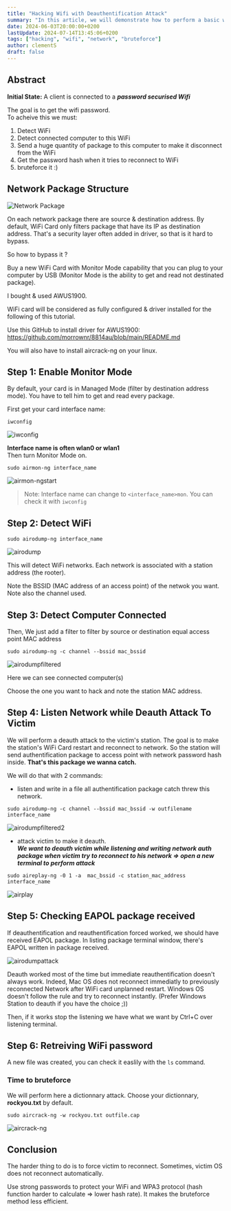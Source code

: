 ```yaml
---
title: "Hacking Wifi with Deauthentification Attack"
summary: "In this article, we will demonstrate how to perform a basic wifi attack with `aircrack-ng` by forcing client deauthentication, retrieving the password hash and finally bruteforcing the password."
date: 2024-06-03T20:00:00+0200
lastUpdate: 2024-07-14T13:45:06+0200
tags: ["hacking", "wifi", "network", "bruteforce"]
author: clementS
draft: false
---
```


## Abstract

**Initial State:** A client is connected to a ***password securised Wifi***

The goal is to get the wifi password.  
To acheive this we must:  
1) Detect WiFi
2) Detect connected computer to this WiFi
3) Send a huge quantity of package to this computer to make it disconnect from the WiFi
4) Get the password hash when it tries to reconnect to WiFi
5) bruteforce it :)

## Network Package Structure

![Network Package](ip_header.jpg)

On each network package there are source & destination address.
By default, WiFi Card only filters package that have its IP as destination address. That's a security layer often added in driver, so that is it hard to bypass.

So how to bypass it ?

Buy a new WiFi Card with Monitor Mode capability that you can plug to your computer by USB (Monitor Mode is the ability to get and read not destinated package).

I bought & used AWUS1900.

WiFi card will be considered as fully configured & driver installed for the following of this tutorial.

Use this GitHub to install driver for AWUS1900:  
https://github.com/morrownr/8814au/blob/main/README.md

You will also have to install aircrack-ng on your linux.

## Step 1: Enable Monitor Mode
By default, your card is in Managed Mode (filter by destination address mode). You have to tell him to get and read every package.

First get your card interface name:
```
iwconfig
```

![iwconfig](iwconfig.png)

**Interface name is often wlan0 or wlan1**  
Then turn Monitor Mode on.  


```
sudo airmon-ng interface_name
```

![airmon-ngstart](airmon-ngstart.png)

> Note: Interface name can change to `<interface_name>mon`. You can check it with `iwconfig`

## Step 2: Detect WiFi

```
sudo airodump-ng interface_name  
```
![airodump](airodump.png)

This will detect WiFi networks. Each network is associated with a station address (the rooter).

Note the BSSID (MAC address of an access point) of the netwok you want.
Note also the channel used.

## Step 3: Detect Computer Connected

Then, We just add a filter to filter by source or destination equal access point MAC address
```
sudo airodump-ng -c channel --bssid mac_bssid
```

![airodumpfiltered](airodumpfiltered.png)

Here we can see connected computer(s)

Choose the one you want to hack and note the station MAC address.

## Step 4: Listen Network while Deauth Attack To Victim

We will perform a deauth attack to the victim's station. The goal is to make the station's WiFi Card restart and reconnect to network. So the station will send authentification package to access point with network password hash inside. **That's this package we wanna catch.**

We will do that with 2 commands:  
- listen and write in a file all authentification package catch threw this network.
```
sudo airodump-ng -c channel --bssid mac_bssid -w outfilename interface_name 
```

![airodumpfiltered2](airodumpfiltered2.png)

- attack victim to make it deauth.  
***We want to deauth victim while listening and writing network auth package when victim try to reconnect to his network => open a new terminal to perform attack***
```
sudo aireplay-ng -0 1 -a  mac_bssid -c station_mac_address interface_name
```

![airplay](airplay.png)

## Step 5: Checking EAPOL package received

If deauthentification and reauthentification forced worked, we should have received EAPOL package. In listing package terminal window, there's EAPOL written in package received.

![airodumpattack](airodumpattack.png)

Deauth worked most of the time but immediate reauthentification doesn't always work. Indeed, Mac OS does not reconnect immediatly to previously reconnected Network after WiFi card unplanned restart. Windows OS doesn't follow the rule and try to reconnect instantly. (Prefer Windows Station to deauth if you have the choice ;))

Then, if it works stop the listening we have what we want by Ctrl+C over listening terminal.

## Step 6: Retreiving WiFi password

A new file was created, you can check it easlily with the `ls` command.

### Time to bruteforce

We will perform here a dictionnary attack.
Choose your dictionnary, **rockyou.txt** by default.

```
sudo aircrack-ng -w rockyou.txt outfile.cap
```

![aircrack-ng](aircrack-ng.png)

## Conclusion

The harder thing to do is to force victim to reconnect. Sometimes, victim OS does not reconnect automatically.  

Use strong passwords to protect your WiFi and WPA3 protocol (hash function harder to calculate => lower hash rate). It makes the bruteforce method less efficient.
